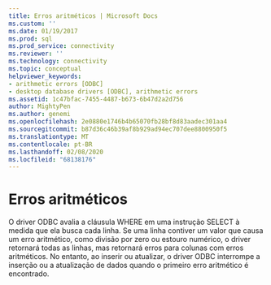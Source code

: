 ```yaml
---
title: Erros aritméticos | Microsoft Docs
ms.custom: ''
ms.date: 01/19/2017
ms.prod: sql
ms.prod_service: connectivity
ms.reviewer: ''
ms.technology: connectivity
ms.topic: conceptual
helpviewer_keywords:
- arithmetic errors [ODBC]
- desktop database drivers [ODBC], arithmetic errors
ms.assetid: 1c47bfac-7455-4487-b673-6b47d2a2d756
author: MightyPen
ms.author: genemi
ms.openlocfilehash: 2e0880e1746b4b65070fb28bf8d83aadec301aa4
ms.sourcegitcommit: b87d36c46b39af8b929ad94ec707dee8800950f5
ms.translationtype: MT
ms.contentlocale: pt-BR
ms.lasthandoff: 02/08/2020
ms.locfileid: "68138176"
---
```

# <a name="arithmetic-errors"></a>Erros aritméticos
O driver ODBC avalia a cláusula WHERE em uma instrução SELECT à medida que ela busca cada linha. Se uma linha contiver um valor que causa um erro aritmético, como divisão por zero ou estouro numérico, o driver retornará todas as linhas, mas retornará erros para colunas com erros aritméticos. No entanto, ao inserir ou atualizar, o driver ODBC interrompe a inserção ou a atualização de dados quando o primeiro erro aritmético é encontrado.
